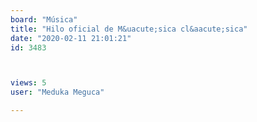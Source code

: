 ```yaml
---
board: "Música"
title: "Hilo oficial de M&uacute;sica cl&aacute;sica"
date: "2020-02-11 21:01:21"
id: 3483



views: 5
user: "Meduka Meguca"

---
```

